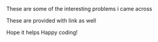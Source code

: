 These are some of the interesting problems i came across 

These are provided with link as well 

Hope it helps 
Happy coding!
